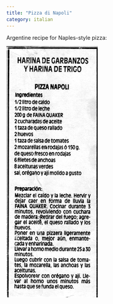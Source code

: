 ```yaml
---
title: "Pizza di Napoli"
category: italian
---
```


Argentine recipe for Naples-style pizza:

![](/images/recipe-pizza-napoli.jpg)

